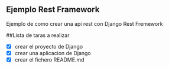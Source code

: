 ## Ejemplo Rest Framework


Ejemplo de como crear una api rest con Django Rest Fremework

##Lista de taras a realizar

- [x] crear el proyecto de Django
- [x] crear una aplicacion de Django
- [x] crear el fichero README.md